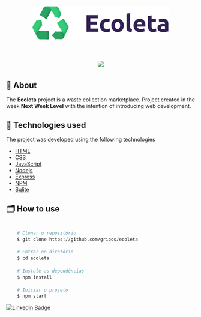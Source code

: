 <h1 align="center">
    <img src="public/assets/logo.svg">
</h1>

<h1 align="center">
    <img src="public/assets/GitHub/Ecoleta.gif">
</h1>


## 🔖 About

The **Ecoleta** project is a waste collection marketplace. Project created in the week **Next Week Level** with the intention of introducing web development.

## 🚀 Technologies used

The project was developed using the following technologies

- [HTML](https://developer.mozilla.org/pt-BR/docs/Web/HTML)
- [CSS](https://developer.mozilla.org/pt-BR/docs/Web/CSS)
- [JavaScript](https://www.javascript.com/)
- [Nodejs](https://nodejs.org/en/)
- [Express](https://expressjs.com/pt-br/)
- [NPM](https://www.npmjs.com/)
- [Sqlite](https://www.sqlite.org/index.html)

## 🗂 How to use

```bash

    # Clonar o repositório
    $ git clone https://github.com/grioos/ecoleta

    # Entrar no diretório
    $ cd ecoleta

    # Instale as dependências
    $ npm install
    
    # Iniciar o projeto
    $ npm start
```

 [![Linkedin Badge](https://img.shields.io/badge/-Artur%Ceschin-blue?style=flat-square&logo=Linkedin&logoColor=white&link=https://www.linkedin.com/in/artur-peres-ceschin-programador/)](https://www.linkedin.com/in/artur-peres-ceschin-programador/)